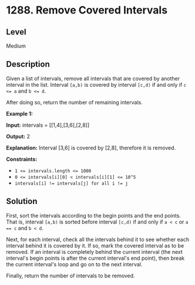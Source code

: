 # 1288. Remove Covered Intervals
## Level
Medium

## Description
Given a list of intervals, remove all intervals that are covered by another interval in the list. Interval `[a,b)` is covered by interval `[c,d)` if and only if `c <= a` and `b <= d`.

After doing so, return the number of remaining intervals.

**Example 1:**

**Input:** intervals = [[1,4],[3,6],[2,8]]

**Output:** 2

**Explanation:** Interval [3,6] is covered by [2,8], therefore it is removed.

**Constraints:**

* `1 <= intervals.length <= 1000`
* `0 <= intervals[i][0] < intervals[i][1] <= 10^5`
* `intervals[i] != intervals[j] for all i != j`

## Solution
First, sort the intervals according to the begin points and the end points. That is, interval `[a,b)` is sorted before interval `[c,d)` if and only if `a < c` or `a == c` and `b < d`.

Next, for each interval, check all the intervals behind it to see whether each interval behind it is covered by it. If so, mark the covered interval as to be removed. If an interval is completely behind the current interval (the next interval's begin points is after the current interval's end point), then break the current interval's loop and go on to the next interval.

Finally, return the number of intervals to be removed.
